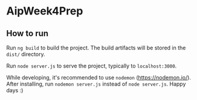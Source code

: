 # AipWeek4Prep

## How to run

Run `ng build` to build the project. The build artifacts will be stored in the `dist/` directory.

Run  `node server.js` to serve the project, typically to `localhost:3000`.

While developing, it's recommended to use `nodemon` (https://nodemon.io/). After installing, run `nodemon server.js` instead of `node server.js`. Happy days :)
